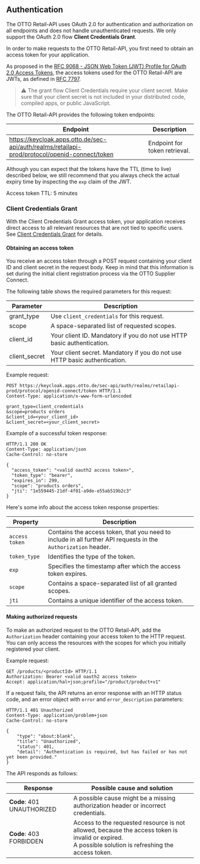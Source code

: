 ## Authentication

The OTTO Retail-API uses OAuth 2.0 for authentication and authorization on all endpoints and does not handle unauthenticated requests.
We only support the OAuth 2.0 flow **Client Credentials Grant**.

In order to make requests to the OTTO Retail-API, you first need to obtain an access token for your application.

As proposed in the [RFC 9068 - JSON Web Token (JWT) Profile for OAuth 2.0 Access Tokens](https://datatracker.ietf.org/doc/html/rfc9068), the access tokens used for the OTTO Retail-API are JWTs, as defined in [RFC 7797](https://tools.ietf.org/html/rfc7797).


> :warning:
The grant flow Client Credentials require your client secret. 
Make sure that your client secret is not included in your distributed code, compiled apps, or public JavaScript.

The OTTO Retail-API provides the following token endpoints:

| Endpoint                                                                                       | Description                                    |
|------------------------------------------------------------------------------------------------| ---------------------------------------------- |
| https://keycloak.apps.otto.de/sec-api/auth/realms/retailapi-prod/protocol/openid-connect/token | Endpoint for token retrieval.                  |

Although you can expect that the tokens have the TTL (time to live) described below, we still recommend that you always check the actual expiry time by inspecting the `exp` claim of the JWT.

Access token TTL: 5 minutes

### Client Credentials Grant

With the Client Credentials Grant access token, your application receives direct access to all relevant resources that are not tied to specific users.
See [Client Credentials Grant](https://www.rfc-editor.org/rfc/rfc6749#section-4.4) for details.

#### Obtaining an access token

You receive an access token through a POST request containing your client ID and client secret in the request body.
Keep in mind that this information is set during the initial client registration process via the OTTO Supplier Connect.

The following table shows the required parameters for this request:

| Parameter     | Description                                                                |
| ------------- | -------------------------------------------------------------------------- |
| grant_type    | Use `client_credentials` for this request.                                 |
| scope         | A space-separated list of requested scopes.                                |
| client_id     | Your client ID. Mandatory if you do not use HTTP basic authentication.     |
| client_secret | Your client secret. Mandatory if you do not use HTTP basic authentication. |


Example request:

```http
POST https://keycloak.apps.otto.de/sec-api/auth/realms/retailapi-prod/protocol/openid-connect/token HTTP/1.1
Content-Type: application/x-www-form-urlencoded

grant_type=client_credentials
&scope=products orders
&client_id=<your_client_id>
&client_secret=<your_client_secret>
```

Example of a successful token response:

```http
HTTP/1.1 200 OK
Content-Type: application/json
Cache-Control: no-store

{
  "access_token": "<valid oauth2 access token>",
  "token_type": "bearer",
  "expires_in": 299,
  "scope": "products orders",
  "jti": "1e559445-21df-4f01-a9de-e55ab519b2c3"
}
```

Here's some info about the access token response properties:

| Property       | Description                                                                                                    |
|----------------|----------------------------------------------------------------------------------------------------------------|
| `access token` | Contains the access token, that you need to include in all further API requests in the `Authorization` header. |
| `token_type`   | Identifies the type of the token.                                                                              |
| `exp`          | Specifies the timestamp after which the access token expires.                                                  |
| `scope`        | Contains a space-separated list of all granted scopes.                                                         |
| `jti`          | Contains a unique identifier of the access token.                                                              |


#### Making authorized requests

To make an authorized request to the OTTO Retail-API, add the `Authorization` header containing your access token to the HTTP request.
You can only access the resources with the scopes for which you initially registered your client.

Example request:

```http
GET /products/<productId> HTTP/1.1
Authorization: Bearer <valid oauth2 access token>
Accept: application/hal+json;profile="/product/product+v1"
```

If a request fails, the API returns an error response with an HTTP status code, and an error object with `error` and `error_description` parameters:

```http
HTTP/1.1 401 Unauthorized
Content-Type: application/problem+json
Cache-Control: no-store

{
    "type": "about:blank",
    "title": "Unauthorized",
    "status": 401,
    "detail": "Authentication is required, but has failed or has not yet been provided."
}
```

The API responds as follows:

| Response                     | Possible cause and solution                                                                                                                             |
|------------------------------| ------------------------------------------------------------------------------------------------------------------------------------------------------- |
| **Code**: 401 UNAUTHORIZED   | A possible cause might be a missing authorization header or incorrect credentials.                                                                      |
| **Code**: 403 FORBIDDEN      | Access to the requested resource is not allowed, because the access token is invalid or expired.<br>A possible solution is refreshing the access token. |

